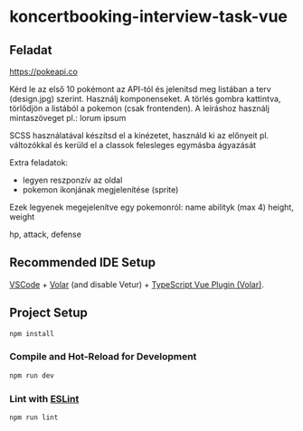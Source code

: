 # koncertbooking-interview-task-vue

## Feladat

https://pokeapi.co

Kérd le az első 10 pokémont az API-tól és jelenítsd meg listában a terv (design.jpg) szerint. Használj komponenseket. A törlés gombra kattintva, törlődjön a listából a pokemon (csak frontenden). A leíráshoz használj mintaszöveget pl.: lorum ipsum

SCSS használatával készítsd el a kinézetet, használd ki az előnyeit pl. változókkal és kerüld el a classok felesleges egymásba ágyazását

Extra feladatok:

- legyen reszponzív az oldal
- pokemon ikonjának megjelenítése (sprite)

Ezek legyenek megejelenítve egy pokemonról:
name
abilityk (max 4)
height, weight

hp, attack, defense

## Recommended IDE Setup

[VSCode](https://code.visualstudio.com/) + [Volar](https://marketplace.visualstudio.com/items?itemName=Vue.volar) (and disable Vetur) + [TypeScript Vue Plugin (Volar)](https://marketplace.visualstudio.com/items?itemName=Vue.vscode-typescript-vue-plugin).

## Project Setup

```sh
npm install
```

### Compile and Hot-Reload for Development

```sh
npm run dev
```

### Lint with [ESLint](https://eslint.org/)

```sh
npm run lint
```
